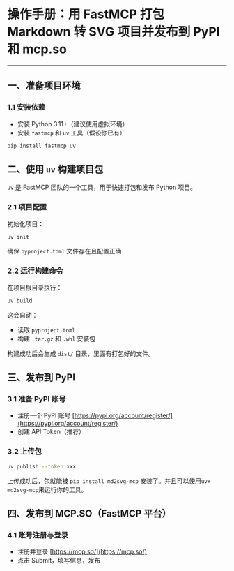 # 操作手册：用 FastMCP 打包 Markdown 转 SVG 项目并发布到 PyPI 和 mcp.so

---

## 一、准备项目环境


### 1.1 安装依赖

* 安装 Python 3.11+（建议使用虚拟环境）
* 安装 `fastmcp` 和 `uv` 工具（假设你已有）

```bash
pip install fastmcp uv
```

## 二、使用 `uv` 构建项目包

`uv` 是 FastMCP 团队的一个工具，用于快速打包和发布 Python 项目。

### 2.1 项目配置

初始化项目：

```bash
uv init
```

确保 `pyproject.toml` 文件存在且配置正确

### 2.2 运行构建命令

在项目根目录执行：

```bash
uv build
```

这会自动：

* 读取 `pyproject.toml`
* 构建 `.tar.gz` 和 `.whl` 安装包

构建成功后会生成 `dist/` 目录，里面有打包好的文件。


## 三、发布到 PyPI

### 3.1 准备 PyPI 账号

* 注册一个 PyPI 账号 [https://pypi.org/account/register/](https://pypi.org/account/register/)
* 创建 API Token（推荐）

### 3.2 上传包


```bash
uv publish --token xxx
```

上传成功后，包就能被 `pip install md2svg-mcp` 安装了。并且可以使用`uvx md2svg-mcp`来运行你的工具。


## 四、发布到 MCP.SO（FastMCP 平台）

### 4.1 账号注册与登录

* 注册并登录 [https://mcp.so/](https://mcp.so/) 
* 点击 Submit，填写信息，发布


